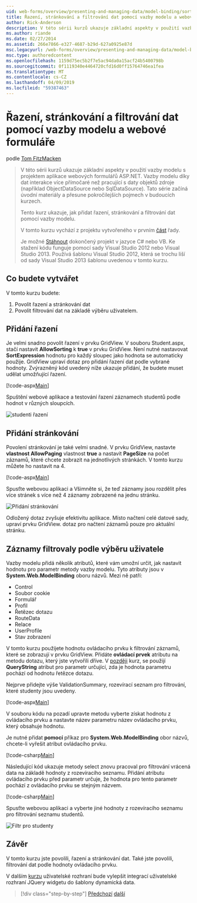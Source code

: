 ```yaml
---
uid: web-forms/overview/presenting-and-managing-data/model-binding/sorting-paging-and-filtering-data
title: Řazení, stránkování a filtrování dat pomocí vazby modelu a webových formulářů | Dokumentace Microsoftu
author: Rick-Anderson
description: V této sérii kurzů ukazuje základní aspekty v použití vazby modelu s projektem aplikace webových formulářů ASP.NET. Data interakce díky vazby modelu další přímo-...
ms.author: riande
ms.date: 02/27/2014
ms.assetid: 266e7866-e327-4687-b29d-627a0925e87d
msc.legacyurl: /web-forms/overview/presenting-and-managing-data/model-binding/sorting-paging-and-filtering-data
msc.type: authoredcontent
ms.openlocfilehash: 1159d75ec5b2f7e5ac94da0a15acf24b5400798b
ms.sourcegitcommit: 0f1119340e4464720cfd16d0ff15764746ea1fea
ms.translationtype: MT
ms.contentlocale: cs-CZ
ms.lasthandoff: 04/09/2019
ms.locfileid: "59387463"
---
```

# <a name="sorting-paging-and-filtering-data-with-model-binding-and-web-forms"></a>Řazení, stránkování a filtrování dat pomocí vazby modelu a webové formuláře

podle [Tom FitzMacken](https://github.com/tfitzmac)

> V této sérii kurzů ukazuje základní aspekty v použití vazby modelu s projektem aplikace webových formulářů ASP.NET. Vazby modelu díky dat interakce více přímočaré než pracující s daty objektů zdroje (například ObjectDataSource nebo SqlDataSource). Tato série začíná úvodní materiály a přesune pokročilejších pojmech v budoucích kurzech.
> 
> Tento kurz ukazuje, jak přidat řazení, stránkování a filtrování dat pomocí vazby modelu.
> 
> V tomto kurzu vychází z projektu vytvořeného v prvním [část](retrieving-data.md) řady.
> 
> Je možné [Stáhnout](https://go.microsoft.com/fwlink/?LinkId=286116) dokončený projekt v jazyce C# nebo VB. Ke stažení kódu funguje pomocí sady Visual Studio 2012 nebo Visual Studio 2013. Používá šablonu Visual Studio 2012, která se trochu liší od sady Visual Studio 2013 šablonu uvedenou v tomto kurzu.


## <a name="what-youll-build"></a>Co budete vytvářet

V tomto kurzu budete:

1. Povolit řazení a stránkování dat
2. Povolit filtrování dat na základě výběru uživatelem.

## <a name="add-sorting"></a>Přidání řazení

Je velmi snadno povolit řazení v prvku GridView. V souboru Student.aspx, stačí nastavit **AllowSorting** k **true** v prvku GridView. Není nutné nastavovat **SortExpression** hodnotu pro každý sloupec jako hodnota se automaticky použije. GridView upraví dotaz pro přidání řazení dat podle vybrané hodnoty. Zvýrazněný kód uvedený níže ukazuje přidání, že budete muset udělat umožňující řazení.

[!code-aspx[Main](sorting-paging-and-filtering-data/samples/sample1.aspx?highlight=5)]

Spuštění webové aplikace a testování řazení záznamech studentů podle hodnot v různých sloupcích.

![studenti řazení](sorting-paging-and-filtering-data/_static/image2.png)

## <a name="add-paging"></a>Přidání stránkování

Povolení stránkování je také velmi snadné. V prvku GridView, nastavte **vlastnost AllowPaging** vlastnost **true** a nastavit **PageSize** na počet záznamů, které chcete zobrazit na jednotlivých stránkách. V tomto kurzu můžete ho nastavit na 4.

[!code-aspx[Main](sorting-paging-and-filtering-data/samples/sample2.aspx?highlight=5)]

Spusťte webovou aplikaci a Všimněte si, že teď záznamy jsou rozdělit přes více stránek s více než 4 záznamy zobrazené na jednu stránku.

![Přidání stránkování](sorting-paging-and-filtering-data/_static/image4.png)

Odložený dotaz zvyšuje efektivitu aplikace. Místo načtení celé datové sady, upraví prvku GridView. dotaz pro načtení záznamů pouze pro aktuální stránku.

## <a name="filter-records-by-user-selection"></a>Záznamy filtrovaly podle výběru uživatele

Vazby modelu přidá několik atributů, které vám umožní určit, jak nastavit hodnotu pro parametr metody vazby modelu. Tyto atributy jsou v **System.Web.ModelBinding** oboru názvů. Mezi ně patří:

- Control
- Soubor cookie
- Formulář
- Profil
- Řetězec dotazu
- RouteData
- Relace
- UserProfile
- Stav zobrazení

V tomto kurzu použijete hodnotu ovládacího prvku k filtrování záznamů, které se zobrazují v prvku GridView. Přidáte **ovládací prvek** atributu na metodu dotazu, který jste vytvořili dříve. V [později](using-query-string-values-to-retrieve-data.md) kurz, se použijí **QueryString** atribut pro parametr určující, zda je hodnota parametru pochází od hodnotu řetězce dotazu.

Nejprve přidejte výše ValidationSummary, rozevírací seznam pro filtrování, které studenty jsou uvedeny.

[!code-aspx[Main](sorting-paging-and-filtering-data/samples/sample3.aspx?highlight=3-11)]

V souboru kódu na pozadí upravte metodu vyberte získat hodnotu z ovládacího prvku a nastavte název parametru název ovládacího prvku, který obsahuje hodnotu.

Je nutné přidat **pomocí** příkaz pro **System.Web.ModelBinding** obor názvů, chcete-li vyřešit atribut ovládacího prvku.

[!code-csharp[Main](sorting-paging-and-filtering-data/samples/sample4.cs)]

Následující kód ukazuje metody select znovu pracoval pro filtrování vrácená data na základě hodnoty z rozevíracího seznamu. Přidání atributu ovládacího prvku před parametr určuje, že hodnota pro tento parametr pochází z ovládacího prvku se stejným názvem.

[!code-csharp[Main](sorting-paging-and-filtering-data/samples/sample5.cs)]

Spusťte webovou aplikaci a vyberte jiné hodnoty z rozevíracího seznamu pro filtrování seznamu studentů.

![Filtr pro studenty](sorting-paging-and-filtering-data/_static/image6.png)

## <a name="conclusion"></a>Závěr

V tomto kurzu jste povolili, řazení a stránkování dat. Také jste povolili, filtrování dat podle hodnoty ovládacího prvku.

V dalším [kurzu](integrating-jquery-ui.md) uživatelské rozhraní bude vylepšit integrací uživatelské rozhraní JQuery widgetu do šablony dynamická data.

> [!div class="step-by-step"]
> [Předchozí](updating-deleting-and-creating-data.md)
> [další](integrating-jquery-ui.md)
